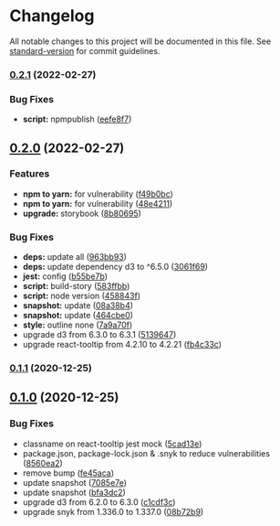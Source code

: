# Changelog

All notable changes to this project will be documented in this file. See [standard-version](https://github.com/conventional-changelog/standard-version) for commit guidelines.

### [0.2.1](https://github.com/eunchurn/windrose-chart/compare/v0.2.0...v0.2.1) (2022-02-27)


### Bug Fixes

* **script:** npmpublish ([eefe8f7](https://github.com/eunchurn/windrose-chart/commit/eefe8f7300b9152420d70e484ace3bab36e4902e))

## [0.2.0](https://github.com/eunchurn/windrose-chart/compare/v0.1.1...v0.2.0) (2022-02-27)


### Features

* **npm to yarn:** for vulnerability ([f49b0bc](https://github.com/eunchurn/windrose-chart/commit/f49b0bc00e03fb4eb782f7b57b0e89954e38dd7b))
* **npm to yarn:** for vulnerability ([48e4211](https://github.com/eunchurn/windrose-chart/commit/48e421169a8068c6b38b984f4a488acddabba6c6))
* **upgrade:** storybook ([8b80695](https://github.com/eunchurn/windrose-chart/commit/8b80695a9b2a62884e16a806c952aadd21c7602b))


### Bug Fixes

* **deps:** update all ([963bb93](https://github.com/eunchurn/windrose-chart/commit/963bb935d95420c4a160cd04cd6b620088b0f8b7))
* **deps:** update dependency d3 to ^6.5.0 ([3061f69](https://github.com/eunchurn/windrose-chart/commit/3061f69ec7b2e5778d7ee744889d3244e4931205))
* **jest:** config ([b55be7b](https://github.com/eunchurn/windrose-chart/commit/b55be7bb64e0b34410caee01a0268f52bedb0598))
* **script:** build-story ([583ffbb](https://github.com/eunchurn/windrose-chart/commit/583ffbb692b6a8b04baefe635633c331459ae4d1))
* **script:** node version ([458843f](https://github.com/eunchurn/windrose-chart/commit/458843f6b3c8e3332c41a93b6589f07eaf1f9b1b))
* **snapshot:** update ([08a38b4](https://github.com/eunchurn/windrose-chart/commit/08a38b41c8d852e81c2e7e4147dab3b9294a951a))
* **snapshot:** update ([464cbe0](https://github.com/eunchurn/windrose-chart/commit/464cbe0a9138b32c68426668d374728ea1e573b6))
* **style:** outline none ([7a9a70f](https://github.com/eunchurn/windrose-chart/commit/7a9a70f879516a49e1c5f35fd787dab01f7f9b8e))
* upgrade d3 from 6.3.0 to 6.3.1 ([5139647](https://github.com/eunchurn/windrose-chart/commit/5139647f030698fa6372db04d7aa3a0dfd4a8860))
* upgrade react-tooltip from 4.2.10 to 4.2.21 ([fb4c33c](https://github.com/eunchurn/windrose-chart/commit/fb4c33c466cbd92e115220c0e570b945e046f6d3))

### [0.1.1](https://github.com/eunchurn/windrose-chart/compare/v0.1.0...v0.1.1) (2020-12-25)

## [0.1.0](https://github.com/eunchurn/windrose-chart/compare/v0.0.2...v0.1.0) (2020-12-25)


### Bug Fixes

* classname on react-tooltip jest mock ([5cad13e](https://github.com/eunchurn/windrose-chart/commit/5cad13ef52952c8d2054b7f967034cc409c54f5e))
* package.json, package-lock.json & .snyk to reduce vulnerabilities ([8560ea2](https://github.com/eunchurn/windrose-chart/commit/8560ea285008de3e36114b40503a3f49ca0743e8))
* remove bump ([fe45aca](https://github.com/eunchurn/windrose-chart/commit/fe45aca8221f9017bec021f50a3ebe2131b7f325))
* update snapshot ([7085e7e](https://github.com/eunchurn/windrose-chart/commit/7085e7e67a369d20154d5ff24ea560264760651e))
* update snapshot ([bfa3dc2](https://github.com/eunchurn/windrose-chart/commit/bfa3dc2a047133ea22ba88403995b8169f4a1955))
* upgrade d3 from 6.2.0 to 6.3.0 ([c1cdf3c](https://github.com/eunchurn/windrose-chart/commit/c1cdf3c377127a29f42728d698a8e4ea4b153b93))
* upgrade snyk from 1.336.0 to 1.337.0 ([08b72b9](https://github.com/eunchurn/windrose-chart/commit/08b72b973bac47e5124482e659839c81c3e720fb))
